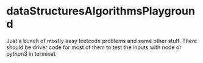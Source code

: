 # dataStructuresAlgorithmsPlayground

Just a bunch of mostly easy leetcode problems and some other stuff. There should be driver code for most of them to test the inputs with node or python3 in terminal.
